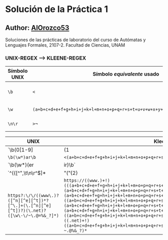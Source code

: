 # Solución de la Práctica 1
## Author: [AlOrozco53](https://www.github.com/alorozco53/)

Soluciones de las prácticas de laboratorio del curso de Autómatas y Lenguajes Formales, 2107-2. Facultad de Ciencias, UNAM

### UNIX-REGEX --> KLEENE-REGEX

| Símbolo UNIX | Símbolo _equivalente_ usado | Significado |
| ------------ | --------------------------- | ----------- |
| `\b` | `<` | inicio o fin de una palabra |
| `\w` | `(a+b+c+d+e+f+g+h+i+j+k+l+m+n+o+p+q+r+s+t+u+v+w+x+y+z+0+1+2+3+4+5+6+7+8+9)` | letra o dígito |
| `\n\r` | `>¬` | saltos de línea |

| UNIX | Kleene |
| ---- | ------ |
| `\b(0[1-9]|(1|2)\d|3[01])/(0[1-9]|1[012])/\d{4}\b` | `<(0(1+2+3+4+5+6+7+8+9))+((1+2)(0+1+2+3+4+5+6+7+8+9))/((0(1+2+3+4+5+6+7+8+9))+1(0+1+2))/(0+1+2+3+4+5+6+7+8+9)(0+1+2+3+4+5+6+7+8+9)(0+1+2+3+4+5+6+7+8+9)(0+1+2+3+4+5+6+7+8+9)<` |
| `\b(\w*)ar\b` | `<(a+b+c+d+e+f+g+h+i+j+k+l+m+n+o+p+q+r+s+t+u+v+w+x+y+z)*ar<` |
| `\b(\w*)(er|ir)\b` | `<(a+b+c+d+e+f+g+h+i+j+k+l+m+n+o+p+q+r+s+t+u+v+w+x+y+z)*(er+ir)<` |
| `^(([^\",\t\n\r^$]*|\"(\"{2}|[^\"]|\s|^|$)*\")?($|,))*$` | `^((.+-+_a+b+c+d+e+f+g+h+i+j+k+l+m+n+o+p+q+r+s+t+u+v+w+x+y+z+0+1+2+3+4+5+6+7+8+9)*+(("(""+(a+b+c+d+e+f+g+h+i+j+k+l+m+n+o+p+q+r+s+t+u+v+w+x+y+z+0+1+2+3+4+5+6+7+8+9+,+.+-+_)+>+!+^+$)*")+!)($+,))*$` |
| `https?:\/\/((www\.)?([^n][^e][^t])*?[^\.]+(\.[^n][^e][^t])?)(\.net)?([\w\-\/~\.@=%&_?]*)` | `https://((www.)+!)(((a+b+c+d+e+f+g+h+i+j+k+l+m+o+p+q+r+s+t+u+v+w+x+y+z+0+1+2+3+4+5+6+7+8+9)(a+b+c+d+f+g+h+i+j+k+l+m+n+o+p+q+r+s+t+u+v+w+x+y+z+0+1+2+3+4+5+6+7+8+9)(a+b+c+d+e+f+g+h+i+j+k+l+m+n+o+p+q+r+s+u+v+w+x+y+z+0+1+2+3+4+5+6+7+8+9))*+!)+((a+b+c+d+e+f+g+h+i+j+k+l+m+n+o+p+q+r+s+t+u+v+w+x+y+z+0+1+2+3+4+5+6+7+8+9)+.(a+b+c+d+e+f+g+h+i+j+k+l+m+o+p+q+r+s+t+u+v+w+x+y+z+0+1+2+3+4+5+6+7+8+9)(a+b+c+d+f+g+h+i+j+k+l+m+n+o+p+q+r+s+t+u+v+w+x+y+z+0+1+2+3+4+5+6+7+8+9)((a+b+c+d+e+f+g+h+i+j+k+l+m+n+o+p+q+r+s+u+v+w+x+y+z+0+1+2+3+4+5+6+7+8+9)+!)((.net)+!)((a+b+c+d+e+f+g+h+i+j+k+l+m+n+o+p+q+r+s+t+u+v+w+x+y+z+0+1+2+3+4+5+6+7+8+9)+-~.@%&_?)*` |
